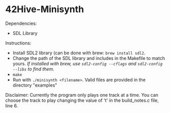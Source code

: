 # 42Hive-Minisynth

Dependencies:
- SDL Library

Instructions:
- Install SDL2 library (can be done with brew: ```brew install sdl2```.
- Change the path of the SDL library and includes in the Makefile to match yours.
    *If installed with brew, use ```sdl2-config --cflags``` and ```sdl2-config --libs``` to find them.*
- ```make```
- Run with ```./minisynth <filename>```. Valid files are provided in the directory "examples"

Disclaimer:
Currently the program only plays one track at a time. You can choose the track to play changing the value of 't' in the build_notes.c file, line 6.
